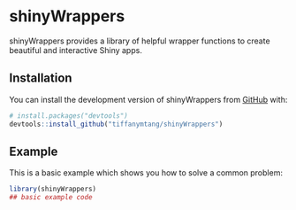 
# shinyWrappers

<!-- badges: start -->
<!-- badges: end -->

shinyWrappers provides a library of helpful wrapper functions to create beautiful and interactive Shiny apps.

## Installation

You can install the development version of shinyWrappers from [GitHub](https://github.com/) with:

``` r
# install.packages("devtools")
devtools::install_github("tiffanymtang/shinyWrappers")
```

## Example

This is a basic example which shows you how to solve a common problem:

``` r
library(shinyWrappers)
## basic example code
```

